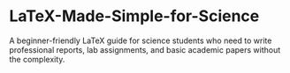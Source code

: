 # LaTeX-Made-Simple-for-Science
A beginner-friendly LaTeX guide for science students who need to write professional reports, lab assignments, and basic academic papers without the complexity.
